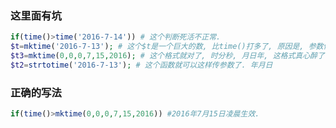 ### 这里面有坑

```php
if(time()>time('2016-7-14')) # 这个判断死活不正常.
$t=mktime('2016-7-13'); # 这个$t是一个巨大的数, 比time()打多了, 原因是, 参数传错了.
$t3=mktime(0,0,0,7,15,2016); # 这个格式就对了, 时分秒, 月日年, 这格式真心醉了.
$t2=strtotime('2016-7-13'); # 这个函数就可以这样传参数了. 年月日
```



### 正确的写法

```php
if(time()>mktime(0,0,0,7,15,2016)) #2016年7月15日凌晨生效.
```

